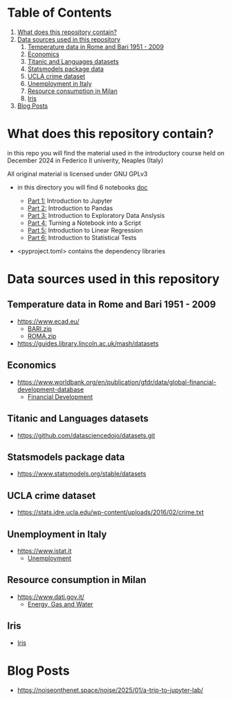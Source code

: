 
# Table of Contents

1.  [What does this repository contain?](#org8ff5800)
2.  [Data sources used in this repository](#org4062d38)
    1.  [Temperature data in Rome and Bari 1951 - 2009](#org36cf96d)
    2.  [Economics](#orgfc30b0a)
    3.  [Titanic and Languages datasets](#org5c9e5d8)
    4.  [Statsmodels package data](#orga1f0805)
    5.  [UCLA crime dataset](#org9e1f9b7)
    6.  [Unemployment in Italy](#org153f3d0)
    7.  [Resource consumption in Milan](#org10d5ea5)
    8.  [Iris](#org2248da6)
3.  [Blog Posts](#org7ebcaa4)


<a id="org8ff5800"></a>

# What does this repository contain?

in this repo you will find the material used in the introductory course
held on December 2024 in Federico II univerity, Neaples (Italy)

All original material is licensed under GNU GPLv3

-   in this directory you will find 6 notebooks [doc](doc/.)
    -   [Part 1:](doc/Part_1.ipynb) Introduction to Jupyter
    -   [Part 2:](doc/Part_2.ipynb) Introduction to Pandas
    -   [Part 3:](doc/Part_3.ipynb) Introduction to Exploratory Data Anslysis
    -   [Part 4:](doc/Part_4.ipynb) Turning a Notebook into a Script
    -   [Part 5:](doc/Part_5.ipynb) Introduction to Linear Regression
    -   [Part 6:](doc/Part_6.ipynb) Introduction to Statistical Tests

-   <pyproject.toml> contains the dependency libraries


<a id="org4062d38"></a>

# Data sources used in this repository


<a id="org36cf96d"></a>

## Temperature data in Rome and Bari 1951 - 2009

-   <https://www.ecad.eu/>
    -   [BARI.zip](doc/BARI.zip)
    -   [ROMA.zip](doc/ROMA.zip)
-   <https://guides.library.lincoln.ac.uk/mash/datasets>


<a id="orgfc30b0a"></a>

## Economics

-   <https://www.worldbank.org/en/publication/gfdr/data/global-financial-development-database>
    -   [Financial Development](doc/20220909-global-financial-development-database.xlsx)


<a id="org5c9e5d8"></a>

## Titanic and Languages datasets

-   <https://github.com/datasciencedojo/datasets.git>


<a id="orga1f0805"></a>

## Statsmodels package data

-   <https://www.statsmodels.org/stable/datasets>


<a id="org9e1f9b7"></a>

## UCLA crime dataset

-   <https://stats.idre.ucla.edu/wp-content/uploads/2016/02/crime.txt>


<a id="org153f3d0"></a>

## Unemployment in Italy

-   <https://www.istat.it>
    -   [Unemployment](doc/unemployment_it.csv)


<a id="org10d5ea5"></a>

## Resource consumption in Milan

-   <https://www.dati.gov.it/>
    -   [Energy, Gas and Water](doc/ds523_consumoacquaenergia.csv)


<a id="org2248da6"></a>

## Iris

-   [Iris](doc/iris.csv)


<a id="org7ebcaa4"></a>

# Blog Posts

-   <https://noiseonthenet.space/noise/2025/01/a-trip-to-jupyter-lab/>

